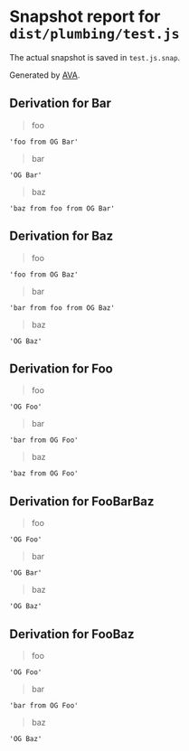 # Snapshot report for `dist/plumbing/test.js`

The actual snapshot is saved in `test.js.snap`.

Generated by [AVA](https://ava.li).

## Derivation for Bar

> foo

    'foo from OG Bar'

> bar

    'OG Bar'

> baz

    'baz from foo from OG Bar'

## Derivation for Baz

> foo

    'foo from OG Baz'

> bar

    'bar from foo from OG Baz'

> baz

    'OG Baz'

## Derivation for Foo

> foo

    'OG Foo'

> bar

    'bar from OG Foo'

> baz

    'baz from OG Foo'

## Derivation for FooBarBaz

> foo

    'OG Foo'

> bar

    'OG Bar'

> baz

    'OG Baz'

## Derivation for FooBaz

> foo

    'OG Foo'

> bar

    'bar from OG Foo'

> baz

    'OG Baz'
